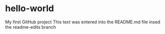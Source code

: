 # hello-world
My first GitHub project
This text was entered into the README.md file insed the readme-edits branch
